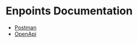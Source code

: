 # Enpoints Documentation

- [Postman](https://documenter.getpostman.com/view/2432393/T1LPC6ef)
- [OpenApi](https://breathecode-test.herokuapp.com/openapi.json)
